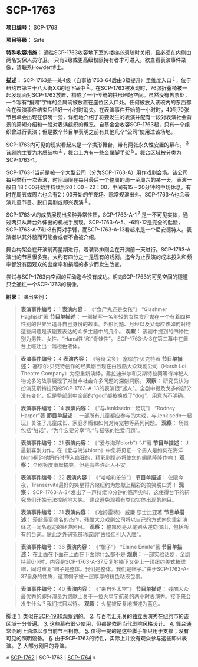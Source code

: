 # SCP-1763
                        


**项目编号：** SCP-1763

**项目等级：** Safe

**特殊收容措施：** 通往SCP-1763收容地下室的楼梯必须随时关闭，且必须在内侧由两名安保人员守卫。 只有2级或更高级权限持有者才可进入。欲查看表演事件录像，请联系Howder博士。

**描述：** SCP-1763是一处4级（自事故1763-64后由3级提升）里维度入口<sup class='footnoteref'>
 <a shape='rect' class='footnoteref' id='footnoteref-1' href='javascript:;' onclick='WIKIDOT.page.utils.scrollToReference(&apos;footnote-1&apos;)'>1</a>
</sup>，位于纽约市第三十八大街XX的地下室中<sup class='footnoteref'>
 <a shape='rect' class='footnoteref' id='footnoteref-2' href='javascript:;' onclick='WIKIDOT.page.utils.scrollToReference(&apos;footnote-2&apos;)'>2</a>
</sup>。在SCP-1763被发现时，76张折叠椅被一起发现面对SCP-1763放置，构成了一个传统的拱形剧场空间。虽然没有售票处，一个写有“捐赠”字样的金属碗被放置在座位区入口处。任何被放入该碗内的东西都会在表演事件结束后恰好一小时时消失。在表演事件开始前一小时时，40到70张节目单会出现在该碗一旁，详细地介绍了将要发生的表演并配有一段对表演社会背景的简短介绍和一段对表演组织的概览。自基金会收容SCP-1763起，只有一个组织曾进行表演；但是数个节目单表明之前有其他几个“公司”使用过该场地。

SCP-1763内可见的现实看起来是一个拱形舞台，带有两张永久性安置的幕布。<sup class='footnoteref'>
 <a shape='rect' class='footnoteref' id='footnoteref-3' href='javascript:;' onclick='WIKIDOT.page.utils.scrollToReference(&apos;footnote-3&apos;)'>3</a>
</sup>该剧院主要为木质结构<sup class='footnoteref'>
 <a shape='rect' class='footnoteref' id='footnoteref-4' href='javascript:;' onclick='WIKIDOT.page.utils.scrollToReference(&apos;footnote-4&apos;)'>4</a>
</sup>，舞台上方有一些金属脚手架<sup class='footnoteref'>
 <a shape='rect' class='footnoteref' id='footnoteref-5' href='javascript:;' onclick='WIKIDOT.page.utils.scrollToReference(&apos;footnote-5&apos;)'>5</a>
</sup>。舞台区域被分类为SCP-1763-1。

SCP-1763-1当前是被一个大型公司（分为SCP-1763-A）用作戏剧会场。该公司每月举行一次表演，时间局限在每月最后一个整周的周一至周六的某一天。表演一般自 18：00开始并持续到20：00 - 22：00，中间有15 – 20分钟的中场休息。有时在周五或周六也会有2：00开始的午夜场。除常规演出外，SCP-1763-A也会表演儿童节目、脱口喜剧或即兴表演<sup class='footnoteref'>
 <a shape='rect' class='footnoteref' id='footnoteref-6' href='javascript:;' onclick='WIKIDOT.page.utils.scrollToReference(&apos;footnote-6&apos;)'>6</a>
</sup>。

SCP-1763-A的成员展现出多种异常性质，SCP-1763-A-1<sup class='footnoteref'>
 <a shape='rect' class='footnoteref' id='footnoteref-7' href='javascript:;' onclick='WIKIDOT.page.utils.scrollToReference(&apos;footnote-7&apos;)'>7</a>
</sup>是一不可见实体，通过两只从舞台外伸出的机械手展现。SCP-1763-A-5、-6和-12是完全的骷髅，SCP-1763-A-7和-8有两对手臂，而SCP-1763-A-13看起来是一个尼安德特人。表演者以其外貌而可能会或者不会被介绍。

舞台构架会在开演前两星期进行，着装彩排则会在开演前一天进行。SCP-1763-A演出的节目很多变。大约有四分之一是现有的戏剧。迄今为止表演的成本投入和频率都没有因观众的出席率和捐赠的多少而发生改变。

尝试与SCP-1763内空间的互动迄今没有成功。朝向SCP-1763的可见空间的隧道只会通往一个SCP-1763的镜像。

**附录：** 演出实例：


> **表演事件编号：** 1
**表演内容：** 《“食尸鬼还是女孩”》 “Glashmer Haghjsd”著
**节目单描述：** 一部描写一名年轻的女性食尸鬼在一个有着四种性别的世界里追寻自己身份的故事。外形问题、月经以及父母应该如何对待这些问题是该剧要表达的众多主题中的几个。
**观察：** 该剧中提到的四种性别为男性、女性、“Hansi性”和“青蛙性”。 SCP-1763-A-3在第二幕中在舞台上呕吐出一滩橙色液体。
> 


> **表演事件编号：** 4
**表演内容：** 《等待戈多》 塞缪尔·贝克特著
**节目单描述：** 塞缪尔·贝克特创作的经典剧目现在由残酷大众戏剧公司（Harsh Lot Theatre Company）为您重新演绎。弗拉迪米尔和艾斯特拉冈等待神秘人物戈多的故事展现了对当今社会许多问题的深刻洞察。
**观察：** 研究员认为扮演艾斯特拉冈的SCP-1763-A-13的表演很“迷人”。全剧中提及戈多的部分没有变化，但是整部剧中全部的“god”都被换成了“dog”，用意尚不明确。
> 


> **表演事件编号：** 14
**表演内容：** 《“与Jenklsedn一起玩”》 “Rodney Harper”著
**節目单描述：** 一部所有儿童都应参与的大戏，与Jenklsedn一起玩》关注了儿童成长、家庭矛盾和如何对待宠物等系列问题。
**观察：** 场景包括“脏话”、“为什么要分享”和“与猫咪的性爱问题”。
> 


> **表演事件编号：** 21
**表演内容：** 《“爱与海洋blorb”》 “J”著
**节目单描述：** J最新喜剧力作，在《爱与海洋blorb》中您将见证一个男人是如何在海洋blorb撕碎他妈妈时堕入疯狂的，精彩剧情必将使您的阑尾隆隆作响！
**观察：** 全剧极度幽默搞笑，但是有些许让人不安。
> 


> **表演事件编号：** 22
**表演内容：** 《“哈哈和笨笨”》
**节目单描述：** 仅限今夜，Transervita最好的笑星将齐聚纽约为您献上精彩的搞笑脱口秀！
**观察：** SCP-1763-A-34发出了一声持续10分钟的高声尖叫，这使得台下的研究员们开始无法控制地大笑。 建议避免观看有类似实体出现的剧目。
> 


> **表演事件编号：** 31
**表演内容：** 《哈姆雷特》 威廉·莎士比亚著
**节目单描述：** 莎翁最富盛名的杰作，残酷大众戏剧公司将以自己的方式向您重新演绎这一闻名遐迩的经典剧目。
**观察：** 整部剧是从尾到头逆向演出，包括所有的台词。除此之外研究员称该剧“古怪但引人入胜”。
> 


> **表演事件编号：** 36
**表演内容：** 《“帽子”》 “Elaine Eniale”著
**节目单描述：** 在上面在下面在上面在下面你什么都不是
**观察：** 一部实验话剧，全剧持续6小时，内容是SCP-1763-A-37反复地摘下又带上一顶纽约美式棒球帽，同时重复“帽子是整体。我们是整体。我们是帽子。”由于SCP-1763-A-37自身的性质，这顶帽子被一层厚厚的粉色粘液包裹。
> 


> **表演事件编号：** 40
**表演内容：** 《“来自外太空”》
**节目单描述：** 残酷大众最优秀的即兴演员为您献上关于一位火星宇航员的两小时表演秀。接下来会发生什么？我们拭目以待。
**观察：** 火星被反复地描述为蓝色。
> 


脚注
<a shape='rect' href='javascript:;' onclick='WIKIDOT.page.utils.scrollToReference(&apos;footnoteref-1&apos;)'>1</a>. 类似在[SCP-1986](/scp-1986)观察到的。
<a shape='rect' href='javascript:;' onclick='WIKIDOT.page.utils.scrollToReference(&apos;footnoteref-2&apos;)'>2</a>. 与百老汇无关的独立表演秀在纽约市的该区域十分普遍。
<a shape='rect' href='javascript:;' onclick='WIKIDOT.page.utils.scrollToReference(&apos;footnoteref-3&apos;)'>3</a>. 这些幕布很少使用，但都是依照当代剧院风格设计。
<a shape='rect' href='javascript:;' onclick='WIKIDOT.page.utils.scrollToReference(&apos;footnoteref-4&apos;)'>4</a>. 舞台通常会刷上油漆以与当前节目相符。
<a shape='rect' href='javascript:;' onclick='WIKIDOT.page.utils.scrollToReference(&apos;footnoteref-5&apos;)'>5</a>. 值得一提的是这些脚手架只用于支撑；没有可见的照明设备。
<a shape='rect' href='javascript:;' onclick='WIKIDOT.page.utils.scrollToReference(&apos;footnoteref-6&apos;)'>6</a>. 由于SCP-1763的特性，实际上并没有观众参与这些即兴表演。
<a shape='rect' href='javascript:;' onclick='WIKIDOT.page.utils.scrollToReference(&apos;footnoteref-7&apos;)'>7</a>. 大部分剧目的导演。



« [SCP-1762](/scp-1762) | SCP-1763 | [SCP-1764](/scp-1764) »





                    
